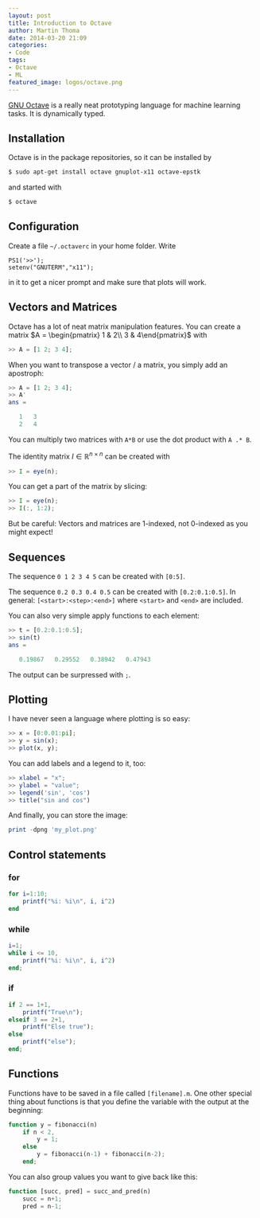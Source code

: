 ```yaml
---
layout: post
title: Introduction to Octave
author: Martin Thoma
date: 2014-03-20 21:09
categories:
- Code
tags:
- Octave
- ML
featured_image: logos/octave.png
---
```


[GNU Octave](https://en.wikipedia.org/wiki/GNU_Octave) is a really neat
prototyping language for machine learning tasks. It is dynamically typed.

## Installation

Octave is in the package repositories, so it can be installed by

```bash
$ sudo apt-get install octave gnuplot-x11 octave-epstk
```

and started with

```bash
$ octave
```

## Configuration

Create a file `~/.octaverc` in your home folder. Write 

```text
PS1('>>');
setenv("GNUTERM","x11");
```
in it to get a nicer prompt and make sure that plots will work.

## Vectors and Matrices

Octave has a lot of neat matrix manipulation features. You can create a matrix
$A = \begin{pmatrix} 1 & 2\\ 3 & 4\end{pmatrix}$ with

```octave
>> A = [1 2; 3 4];
```

When you want to transpose a vector / a matrix, you simply add an apostroph:

```octave
>> A = [1 2; 3 4];
>> A'
ans =

   1   3
   2   4
```

You can multiply two matrices with `A*B` or use the dot product with `A .* B`.

The identity matrix $I \in \mathbb{R}^{n \times n}$ can be created with

```octave
>> I = eye(n);
```

You can get a part of the matrix by slicing:

```octave
>> I = eye(n);
>> I(:, 1:2);
```

But be careful: Vectors and matrices are 1-indexed, not 0-indexed as you might
expect!

## Sequences
The sequence `0 1 2 3 4 5` can be created with `[0:5]`.

The sequence `0.2 0.3 0.4 0.5` can be created with `[0.2:0.1:0.5]`.
In general: `[<start>:<step>:<end>]` where `<start>` and `<end>` are included.

You can also very simple apply functions to each element:

```octave
>> t = [0.2:0.1:0.5];
>> sin(t)
ans =

   0.19867   0.29552   0.38942   0.47943
```

The output can be surpressed with `;`.

## Plotting

I have never seen a language where plotting is so easy:

```octave
>> x = [0:0.01:pi];
>> y = sin(x);
>> plot(x, y);
```

You can add labels and a legend to it, too:

```octave
>> xlabel = "x";
>> ylabel = "value";
>> legend('sin', 'cos')
>> title("sin and cos")
```

And finally, you can store the image:

```octave
print -dpng 'my_plot.png'
```

## Control statements

### for

```octave
for i=1:10;
    printf("%i: %i\n", i, i^2)
end
```

### while

```octave
i=1;
while i <= 10,
    printf("%i: %i\n", i, i^2)
end;
```

### if

```octave
if 2 == 1+1,
    printf("True\n");
elseif 3 == 2+1,
    printf("Else true");
else
    printf("else");
end;
```

## Functions

Functions have to be saved in a file called `[filename].m`. One other special
thing about functions is that you define the variable with the output at the
beginning:

```octave
function y = fibonacci(n)
    if n < 2,
        y = 1;
    else
        y = fibonacci(n-1) + fibonacci(n-2);
    end;
```

You can also group values you want to give back like this:

```octave
function [succ, pred] = succ_and_pred(n)
    succ = n+1;
    pred = n-1;
```